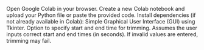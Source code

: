 Open Google Colab in your browser.
Create a new Colab notebook and upload your Python file or paste the provided code.
Install dependencies (if not already available in Colab):
Simple Graphical User Interface (GUI) using Tkinter.
Option to specify start and end time for trimming.
Assumes the user inputs correct start and end times (in seconds). If invalid values are entered, trimming may fail.
